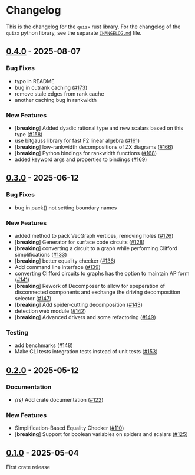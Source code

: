 # Changelog

This is the changelog for the `quizx` rust library.
For the changelog of the `quizx` python library, see the separate [`CHANGELOG.md`](https://github.com/zxcalc/quizx/blob/master/pybindings/CHANGELOG.md) file.


## [0.4.0](https://github.com/zxcalc/quizx/compare/quizx@v0.3.0...quizx@v0.4.0) - 2025-08-07

### Bug Fixes

- typo in README
- bug in cutrank caching ([#173](https://github.com/zxcalc/quizx/pull/173))
- remove stale edges from rank cache
- another caching bug in rankwidth

### New Features

- [**breaking**] Added dyadic rational type and new scalars based on this type ([#158](https://github.com/zxcalc/quizx/pull/158))
- use bitgauss library for fast F2 linear algebra ([#161](https://github.com/zxcalc/quizx/pull/161))
- [**breaking**] low-rankwidth decompositions of ZX diagrams ([#166](https://github.com/zxcalc/quizx/pull/166))
- [**breaking**] Python bindings for rankwidth functions ([#168](https://github.com/zxcalc/quizx/pull/168))
- added keyword args and properties to bindings ([#169](https://github.com/zxcalc/quizx/pull/169))

## [0.3.0](https://github.com/zxcalc/quizx/compare/quizx@v0.2.0...quizx@v0.3.0) - 2025-06-12

### Bug Fixes

- bug in pack() not setting boundary names

### New Features

- added method to pack VecGraph vertices, removing holes ([#126](https://github.com/zxcalc/quizx/pull/126))
- [**breaking**] Generator for surface code circuits ([#128](https://github.com/zxcalc/quizx/pull/128))
- [**breaking**] converting a circuit to a graph while performing Clifford simplifications ([#133](https://github.com/zxcalc/quizx/pull/133))
- [**breaking**] better equality checker ([#136](https://github.com/zxcalc/quizx/pull/136))
- Add command line interface ([#139](https://github.com/zxcalc/quizx/pull/139))
- converting Clifford circuits to graphs has the option to maintain AP form ([#141](https://github.com/zxcalc/quizx/pull/141))
- [**breaking**] Rework of Decomposer to allow for speperation of disconnected components and exchange the driving decomposition selector ([#147](https://github.com/zxcalc/quizx/pull/147))
- [**breaking**] Add spider-cutting decomposition ([#143](https://github.com/zxcalc/quizx/pull/143))
- detection web module ([#142](https://github.com/zxcalc/quizx/pull/142))
- [**breaking**] Advanced drivers and some refactoring ([#149](https://github.com/zxcalc/quizx/pull/149))

### Testing

- add benchmarks ([#148](https://github.com/zxcalc/quizx/pull/148))
- Make CLI tests integration tests instead of unit tests ([#153](https://github.com/zxcalc/quizx/pull/153))

## [0.2.0](https://github.com/zxcalc/quizx/compare/quizx@v0.1.0...quizx@v0.2.0) - 2025-05-12

### Documentation

- *(rs)* Add crate documentation ([#122](https://github.com/zxcalc/quizx/pull/122))

### New Features

- Simplification-Based Equality Checker ([#110](https://github.com/zxcalc/quizx/pull/110))
- [**breaking**] Support for boolean variables on spiders and scalars ([#125](https://github.com/zxcalc/quizx/pull/125))

## [0.1.0](https://github.com/zxcalc/quizx/releases/tag/quizx@v0.1.0) - 2025-05-04

First crate release
